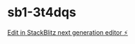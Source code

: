 # sb1-3t4dqs

[Edit in StackBlitz next generation editor ⚡️](https://stackblitz.com/~/github.com/tsmakalagy/sb1-3t4dqs)